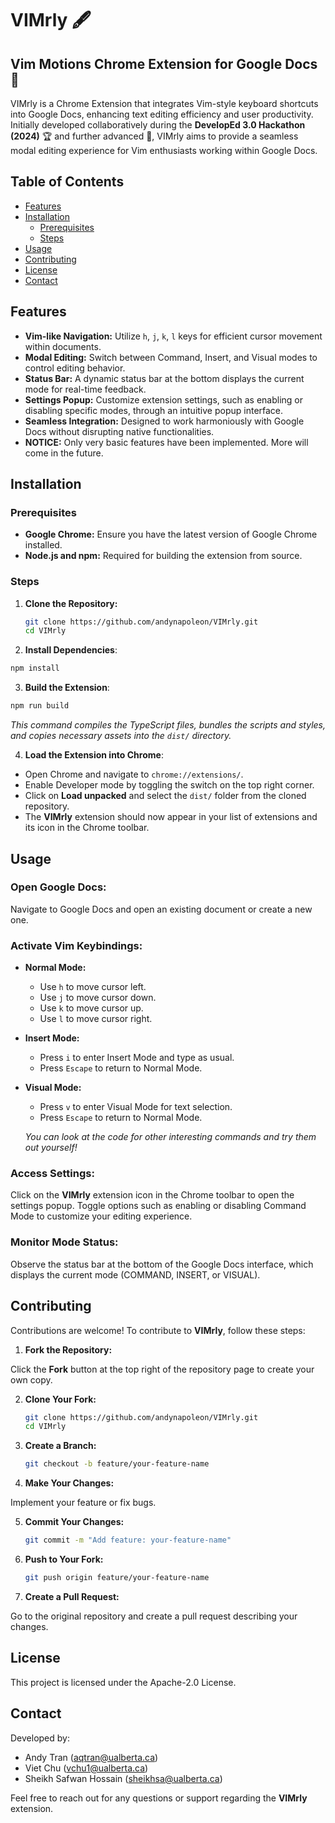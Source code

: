# VIMrly 🖋️

## Vim Motions Chrome Extension for Google Docs 📝

VIMrly is a Chrome Extension that integrates Vim-style keyboard shortcuts into Google Docs, enhancing text editing efficiency and user productivity. Initially developed collaboratively during the **DevelopEd 3.0 Hackathon (2024)** 🏆 and further advanced 🚀, VIMrly aims to provide a seamless modal editing experience for Vim enthusiasts working within Google Docs.

## Table of Contents

- [Features](#features)
- [Installation](#installation)
  - [Prerequisites](#prerequisites)
  - [Steps](#steps)
- [Usage](#usage)
- [Contributing](#contributing)
- [License](#license)
- [Contact](#contact)

## Features

- **Vim-like Navigation:** Utilize `h`, `j`, `k`, `l` keys for efficient cursor movement within documents.
- **Modal Editing:** Switch between Command, Insert, and Visual modes to control editing behavior.
- **Status Bar:** A dynamic status bar at the bottom displays the current mode for real-time feedback.
- **Settings Popup:** Customize extension settings, such as enabling or disabling specific modes, through an intuitive popup interface.
- **Seamless Integration:** Designed to work harmoniously with Google Docs without disrupting native functionalities.
- **NOTICE:** Only very basic features have been implemented. More will come in the future.

## Installation

### Prerequisites

- **Google Chrome:** Ensure you have the latest version of Google Chrome installed.
- **Node.js and npm:** Required for building the extension from source.

### Steps

1. **Clone the Repository:**

   ```bash
   git clone https://github.com/andynapoleon/VIMrly.git
   cd VIMrly
   ```

2. **Install Dependencies**:
   
  ```bash
  npm install
  ```

3. **Build the Extension**:
  
  ```bash
  npm run build
  ```

  _This command compiles the TypeScript files, bundles the scripts and styles, and copies necessary assets into the `dist/` directory._

4. **Load the Extension into Chrome**:
  - Open Chrome and navigate to `chrome://extensions/`.
  - Enable Developer mode by toggling the switch on the top right corner.
  - Click on **Load unpacked** and select the `dist/` folder from the cloned repository.
  - The **VIMrly** extension should now appear in your list of extensions and its icon in the Chrome toolbar.

## Usage

### Open Google Docs:

Navigate to Google Docs and open an existing document or create a new one.

### Activate Vim Keybindings:
- **Normal Mode:**
    - Use `h` to move cursor left.
    - Use `j` to move cursor down.
    - Use `k` to move cursor up.
    - Use `l` to move cursor right.
- **Insert Mode:**
    - Press `i` to enter Insert Mode and type as usual.
    - Press `Escape` to return to Normal Mode.
- **Visual Mode:**
    - Press `v` to enter Visual Mode for text selection.
    - Press `Escape` to return to Normal Mode.
  
  _You can look at the code for other interesting commands and try them out yourself!_

### Access Settings:
Click on the **VIMrly** extension icon in the Chrome toolbar to open the settings popup. Toggle options such as enabling or disabling Command Mode to customize your editing experience.

### Monitor Mode Status:
Observe the status bar at the bottom of the Google Docs interface, which displays the current mode (COMMAND, INSERT, or VISUAL).

## Contributing

Contributions are welcome! To contribute to **VIMrly**, follow these steps:

1. **Fork the Repository:**

Click the **Fork** button at the top right of the repository page to create your own copy.

2. **Clone Your Fork:**
    ```bash
    git clone https://github.com/andynapoleon/VIMrly.git
    cd VIMrly
    ```

3. **Create a Branch:**
    ```bash
    git checkout -b feature/your-feature-name
    ```

4. **Make Your Changes:**

Implement your feature or fix bugs.

5. **Commit Your Changes:**
    ```bash
    git commit -m "Add feature: your-feature-name"
    ```

6. **Push to Your Fork:**
    ```bash
    git push origin feature/your-feature-name
    ```

7. **Create a Pull Request:**

Go to the original repository and create a pull request describing your changes.

## License

This project is licensed under the Apache-2.0 License.

## Contact

Developed by:

- Andy Tran ([aqtran@ualberta.ca](mailto:aqtran@ualberta.ca))
- Viet Chu ([vchu1@ualberta.ca](mailto:vchu1@ualberta.ca))
- Sheikh Safwan Hossain ([sheikhsa@ualberta.ca](mailto:sheikhsa@ualberta.ca))

Feel free to reach out for any questions or support regarding the **VIMrly** extension.
